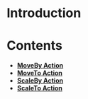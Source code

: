 # Introduction

# Contents

* [**MoveBy Action**](movebyaction.md)
* [**MoveTo Action**](movetoaction.md)
* [**ScaleBy Action**](scaleby.md)
* [**ScaleTo Action**](scaleto.md)